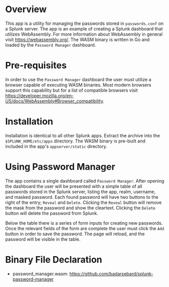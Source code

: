 # Overview
This app is a utility for managing the passwords stored in `passwords.conf` on a Splunk server. The app is an example of creating a Splunk dashboard that utilizes WebAssembly. For more information about WebAssembly in general visit https://webassembly.org/. The WASM binary is written in Go and loaded by the `Password Manager` dashboard.

# Pre-requisites
In order to use the `Password Manager` dashboard the user must utilize a browser capable of executing WASM binaries. Most modern browsers support this capability but for a list of compatible browsers visit https://developer.mozilla.org/en-US/docs/WebAssembly#Browser_compatibility.  

# Installation
Installation is identical to all other Splunk apps. Extract the archive into the `$SPLUNK_HOME/etc/apps` directory. The WASM binary is pre-built and included in the app's `appserver/static` directory.

# Using Password Manager
The app contains a single dashboard called `Password Manager`. After opening the dashboard the user will be presented with a simple table of all passwords stored in the Splunk server, listing the app, realm, username, and masked password. Each found password will have two buttons to the right of the entry; `Reveal` and `Delete`. Clicking the `Reveal` button will remove the mask from the password and show the cleartext. Clicking the `Delete` button will delete the password from Splunk.

Below the table there is a series of form inputs for creating new passwords. Once the relevant fields of the form are complete the user must click the `Add` button in order to save the password. The page will reload, and the password will be visible in the table.

# Binary File Declaration
- password_manager.wasm: https://github.com/badarsebard/splunk-password-manager